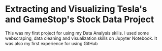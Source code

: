 # Extracting and Visualizing Tesla's and GameStop's Stock Data Project

This was my first project for using my Data Analysis skills. I used some webscraping, data cleaning and visualization skills on Jupyter Notebook.
It was also my first experience for using GitHub
